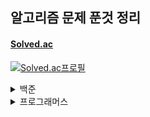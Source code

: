 ## 알고리즘 문제 푼것 정리

#### <a href = "https://solved.ac/">Solved.ac</a>
[![Solved.ac프로필](http://mazassumnida.wtf/api/v2/generate_badge?boj=ccc96360)](https://solved.ac/profile/ccc96360)

<details>
<summary>백준</summary>
<div markdown="1">

<details>
<summary>Bronze</summary>
<div markdown="1">

| 번호 | 문제이름 | 난이도 |
| --- |:---:| :---:|
1000 | [A+B](https://www.acmicpc.net/problem/1000) | Bronze V
1271 | [엄청난 부자2](https://www.acmicpc.net/problem/1271) | Bronze V
15727 | [조별과제를 할려는데 조장이 사라졌다.](https://www.acmicpc.net/problem/15727) | Bronze V
1297 | [TV 크기](https://www.acmicpc.net/problem/1297) | Bronze IV
1330 | [두 수 비교하기](https://www.acmicpc.net/problem/1330) | Bronze IV
1009 | [분산처리](https://www.acmicpc.net/problem/1009) | Bronze III
1085 | [직사각형에서 탈출](https://www.acmicpc.net/problem/1085) | Bronze III
1267 | [핸드폰 요금](https://www.acmicpc.net/problem/1267) | Bronze III
1547 | [공](https://www.acmicpc.net/problem/1547) | Bronze III
1284 | [집 주소](https://www.acmicpc.net/problem/1284) | Bronze III
2884 | [알람 시계](https://www.acmicpc.net/problem/2884) | Bronze III
1942 | [디지털시계](https://www.acmicpc.net/problem/1942) | Bronze III
1075 | [나누기](https://www.acmicpc.net/problem/1075) | Bronze II
1076 | [저항](https://www.acmicpc.net/problem/1076) | Bronze II
1100 | [하얀 칸](https://www.acmicpc.net/problem/1100) | Bronze II
1152 | [단어의 개수](https://www.acmicpc.net/problem/1152) | Bronze II
1159 | [농구 경기](https://www.acmicpc.net/problem/1159) | Bronze II
1225 | [이상한 곱셈](https://www.acmicpc.net/problem/1159) | Bronze II
1032 | [명령 프롬프트](https://www.acmicpc.net/problem/1032) | Bronze I
1110 | [더하기 사이클](https://www.acmicpc.net/problem/1110) | Bronze I
1157 | [단어 공부](https://www.acmicpc.net/problem/1157) | Bronze I
1236 | [성 지키기](https://www.acmicpc.net/problem/1236) | Bronze I
1252 | [이진수 덧셈](https://www.acmicpc.net/problem/1252) | Bronze I
1268 | [임시 반장 정하기](https://www.acmicpc.net/problem/1268) | Bronze I
1259 | [팰린드롬수](https://www.acmicpc.net/problem/1259) | Bronze I
1296 | [데이트](https://www.acmicpc.net/problem/1296) | Bronze I
1312 | [소수](https://www.acmicpc.net/problem/1312) | Bronze I
1308 | [D-Day](https://www.acmicpc.net/problem/1308) | Bronze I
1357 | [뒤집힌 덧셈](https://www.acmicpc.net/problem/1357) | Bronze I
1356 | [유진수](https://www.acmicpc.net/problem/1356) | Bronze I
1388 | [바닥장식](https://www.acmicpc.net/problem/1388) | Bronze I
1453 | [피시방 알바](https://www.acmicpc.net/problem/1453) | Bronze I
1524 | [세준세비](https://www.acmicpc.net/problem/1524) | Bronze I
1855 | [암호](https://www.acmicpc.net/problem/1855) | Bronze I
1977 | [완전제곱수](https://www.acmicpc.net/problem/1977) | Bronze I
2033 | [반올림](https://www.acmicpc.net/problem/2033) | Bronze I
11179 | [2진수 뒤집기](https://www.acmicpc.net/problem/11179) | Bronze I
통계 | 총합 | 37문제
</div>
</details>

<details>
<summary>Silver </summary>
<details>
<summary>Silver V ~ Silver III</summary>
<div markdown="1">

| 번호 | 문제이름 | 난이도 |
| --- |:---:| :---:|
2714 | [문자를 받은 승환이](https://www.acmicpc.net/problem/2714) | Silver V
1913 | [달팽이](https://www.acmicpc.net/problem/1913) | Silver V
1145 | [적어도 대부분의 배수](https://www.acmicpc.net/problem/1145) | Silver V
8979 | [올림픽](https://www.acmicpc.net/problem/8979) | Silver V
2818 | [숙제하기 싫을 때](https://www.acmicpc.net/problem/2818) | Silver V
18511 | [큰 수 구성하기](https://www.acmicpc.net/problem/18511) | Silver V
1037 | [약수](https://www.acmicpc.net/problem/1037) | Silver V
1476 | [날짜 계산](https://www.acmicpc.net/problem/1476) | Silver V
9324 | [진짜 메시지](https://www.acmicpc.net/problem/9324) | Silver V
3724 | [표](https://www.acmicpc.net/problem/3724) | Silver V
9627 | [문장](https://www.acmicpc.net/problem/9627) | Silver V
5555 | [반지](https://www.acmicpc.net/problem/5555) | Silver V
14626 | [ISBN](https://www.acmicpc.net/problem/14626) | Silver V
1544 | [사이클 단어](https://www.acmicpc.net/problem/1544) | Silver V
1812 | [사탕](https://www.acmicpc.net/problem/1812) | Silver V
1063 | [킹](https://www.acmicpc.net/problem/1063) | Silver V
1475 | [방번호](https://www.acmicpc.net/problem/1475) | Silver V
1316 | [그룹 단어 체커](https://www.acmicpc.net/problem/1316) | Silver V
2998 | [8진수](https://www.acmicpc.net/problem/2998) | Silver V
1181 | [단어 정렬](https://www.acmicpc.net/problem/1181) | Silver V
7568 | [덩치](https://www.acmicpc.net/problem/7568) | Silver V
1436 | [영화감독 숌](https://www.acmicpc.net/problem/1436) | Silver V
11651 | [좌표 정렬하기2](https://www.acmicpc.net/problem/11651) | Silver V
11723 | [집합](https://www.acmicpc.net/problem/11723) | Silver V
10610 | [30](https://www.acmicpc.net/problem/10610) | Silver V
11004 | [K번째 수](https://www.acmicpc.net/problem/11004) | Silver V
10867 | [중복 빼고 정렬하기](https://www.acmicpc.net/problem/10867) | Silver V
2822 | [점수 계산](https://www.acmicpc.net/problem/2822) | Silver V
1010 | [다리 놓기](https://www.acmicpc.net/problem/1010) | Silver V
2503 | [숫자 야구](https://www.acmicpc.net/problem/2503) | Silver V
7785 | [회사에 있는 사람](https://www.acmicpc.net/problem/7785) | Silver V
1059 | [좋은 구간](https://www.acmicpc.net/problem/1059) | Silver V
1158 | [요세푸스 문제](https://www.acmicpc.net/problem/1158) | Silver V
4673 | [셀프 넘버](https://www.acmicpc.net/problem/4673) | Silver V
2941 | [크로아티아 알파벳](https://www.acmicpc.net/problem/2941) | Silver V
2751 | [수 정렬하기 2](https://www.acmicpc.net/problem/2751) | Silver V
1427 | [소트인사이드](https://www.acmicpc.net/problem/1427) | Silver V
10989 | [수 정렬하기 3](https://www.acmicpc.net/problem/10989) | Silver V
2581 | [소수](https://www.acmicpc.net/problem/2581) | Silver V
1065 | [한수](https://www.acmicpc.net/problem/1065) | Silver IV
10828 | [스택](https://www.acmicpc.net/problem/10828) | Silver IV
1978 | [소수 찾기](https://www.acmicpc.net/problem/1978) | Silver IV
9012 | [괄호](https://www.acmicpc.net/problem/9012) | Silver IV
1026 | [보물](https://www.acmicpc.net/problem/1026) | Silver IV
1120 | [문자열](https://www.acmicpc.net/problem/1120) | Silver IV
1205 | [등수 구하기](https://www.acmicpc.net/problem/1205) | Silver IV
1049 | [기타줄](https://www.acmicpc.net/problem/1049) | Silver IV
1213 | [팰린드롬 만들기](https://www.acmicpc.net/problem/1213) | Silver IV
1235 | [학생 번호](https://www.acmicpc.net/problem/1235) | Silver IV
1244 | [스위치 켜고 끄기](https://www.acmicpc.net/problem/1244) | Silver IV
1292 | [쉽게 푸는 문제](https://www.acmicpc.net/problem/1292) | Silver IV
1302 | [베스트셀러](https://www.acmicpc.net/problem/1302) | Silver IV
1337 | [올바른 배열](https://www.acmicpc.net/problem/1337) | Silver IV
1343 | [폴리오미노](https://www.acmicpc.net/problem/1343) | Silver IV
1487 | [물건팔기](https://www.acmicpc.net/problem/1487) | Silver IV
1543 | [문서 검색](https://www.acmicpc.net/problem/1543) | Silver IV
1764 | [듣보잡](https://www.acmicpc.net/problem/1764) | Silver IV
2597 | [줄자접기](https://www.acmicpc.net/problem/2597) | Silver IV
1817 | [짐 챙기는 숌](https://www.acmicpc.net/problem/1817) | Silver IV
1620 | [나는야 포켓몬 마스터 이다솜](https://www.acmicpc.net/problem/1620) | Silver IV
10845 | [큐](https://www.acmicpc.net/problem/10845) | Silver IV
1920 | [수 찾기](https://www.acmicpc.net/problem/1920) | Silver IV
14501 | [퇴사](https://www.acmicpc.net/problem/14501) | Silver IV
2164 | [카드2](https://www.acmicpc.net/problem/2164) | Silver IV
11866 | [요세푸스 문제 0](https://www.acmicpc.net/problem/11866) | Silver IV
10773 | [제로](https://www.acmicpc.net/problem/10773) | Silver IV
10815 | [숫자 카드](https://www.acmicpc.net/problem/10815) | Silver IV
2217 | [로프](https://www.acmicpc.net/problem/2217) | Silver IV
10816 | [숫자 카드2](https://www.acmicpc.net/problem/10816) | Silver IV
11656 | [접미사 배열](https://www.acmicpc.net/problem/11656) | Silver IV
1463 | [1로 만들기](https://www.acmicpc.net/problem/1463) | Silver III
9095 | [1,2,3 더하기](https://www.acmicpc.net/problem/9095) | Silver III
1003 | [피보나치 함수](https://www.acmicpc.net/problem/1003) | Silver III
11726 | [2xn 타일링](https://www.acmicpc.net/problem/11726) | Silver III
11399 | [ATM](https://www.acmicpc.net/problem/11399) | Silver III
2193 | [이친수](https://www.acmicpc.net/problem/2193) | Silver III
2606 | [바이러스](https://www.acmicpc.net/problem/2606) | Silver III
11727 | [2xn 타일링2](https://www.acmicpc.net/problem/11727) | Silver III
9461 | [파도반 수열](https://www.acmicpc.net/problem/9461) | Silver III
15649 | [스택 수열](https://www.acmicpc.net/problem/15649) | Silver III
2805 | [나무 자르기](https://www.acmicpc.net/problem/2805) | Silver III
17390 | [이건 꼭 풀어야 해!](https://www.acmicpc.net/problem/17390) | Silver III
10799 | [쇠 막대기](https://www.acmicpc.net/problem/10799) | Silver III
1904 | [01타일](https://www.acmicpc.net/problem/1904) | Silver III
1270 | [전쟁-땅따먹기](https://www.acmicpc.net/problem/1270) | Silver III
1676 | [팩토리얼 0의 개수](https://www.acmicpc.net/problem/1676) | Silver III
1699 | [제곱수의 합](https://www.acmicpc.net/problem/1699) | Silver III
1406 | [에디터](https://www.acmicpc.net/problem/1406) | Silver III
2003 | [수들의 합 2](https://www.acmicpc.net/problem/2003) | Silver III
10974 | [모든 순열](https://www.acmicpc.net/problem/10974) | Silver III
2630 | [색종이 만들기](https://www.acmicpc.net/problem/2630) | Silver III
11659 | [구간 합 구하기 4](https://www.acmicpc.net/problem/11659) | Silver III
1057 | [토너먼트](https://www.acmicpc.net/problem/1057) | Silver III
9322 | [철벽 보안 알고리즘](https://www.acmicpc.net/problem/9322) | Silver III
14425 | [문자열 집합](https://www.acmicpc.net/problem/14425) | Silver III
17479 | [정식당](https://www.acmicpc.net/problem/17479) | Silver III
2310 | [어드벤쳐 게임](https://www.acmicpc.net/problem/2310) | Silver III
2872 | [우리집엔 도서관이 있어](https://www.acmicpc.net/problem/2872) | Silver III
15649 | [N 과M (1)](https://www.acmicpc.net/problem/15649) | Silver III
15650 | [N 과M (2)](https://www.acmicpc.net/problem/15650) | Silver III
15651 | [N 과M (3)](https://www.acmicpc.net/problem/15651) | Silver III
15652 | [N 과M (4)](https://www.acmicpc.net/problem/15652) | Silver III
15654 | [N 과M (5)](https://www.acmicpc.net/problem/15654) | Silver III
15655 | [N 과M (6)](https://www.acmicpc.net/problem/15655) | Silver III
15656 | [N 과M (7)](https://www.acmicpc.net/problem/15656) | Silver III
15657 | [N 과M (8)](https://www.acmicpc.net/problem/15657) | Silver III
14889 | [스타트와 링크](https://www.acmicpc.net/problem/14889) | Silver III
1654 | [랜선 자르기](https://www.acmicpc.net/problem/1654) | Silver III
10972 | [다음 순열](https://www.acmicpc.net/problem/10972) | Silver III
1748 | [수 이어 쓰기 1](https://www.acmicpc.net/problem/1748) | Silver III
1735 | [분수 합](https://www.acmicpc.net/problem/1735) | Silver III
통계 | 총합 | 110문제
</div>
</details>
<details>

<summary>Silver II ~ Silver I</summary>
<div markdown="1">

| 번호 | 문제이름 | 난이도 |
| --- |:---:| :---:|
1260 | [DFS와 BFS](https://www.acmicpc.net/problem/1260) | Silver II
1929 | [소수 구하기](https://www.acmicpc.net/problem/1929) | Silver II
11053 | [가장 긴 증가하는 부분 수열](https://www.acmicpc.net/problem/11053) | Silver II
11729 | [하노이 탑 이동 순서](https://www.acmicpc.net/problem/11729) | Silver II
1012 | [유기농 배추](https://www.acmicpc.net/problem/1012) | Silver II
1912 | [연속합](https://www.acmicpc.net/problem/1912) | Silver II
11724 | [연결 요소의 개수](https://www.acmicpc.net/problem/11724) | Silver II
1931 | [회의실 배정](https://www.acmicpc.net/problem/1931) | Silver II
9465 | [스티커](https://www.acmicpc.net/problem/9465) | Silver II
4948 | [베르트랑 공준](https://www.acmicpc.net/problem/4948) | Silver II
6603 | [로또](https://www.acmicpc.net/problem/6603) | Silver II
4963 | [섬의 개수](https://www.acmicpc.net/problem/4963) | Silver II
1182 | [부분수열의 합](https://www.acmicpc.net/problem/1182) | Silver II
1541 | [잃어버린 괄호](https://www.acmicpc.net/problem/1541) | Silver II
11055 | [가장 큰 증가 부분 수열](https://www.acmicpc.net/problem/11055) | Silver II
7562 | [나이트의 이동](https://www.acmicpc.net/problem/7562) | Silver II
11722 | [가장 긴 감소하는 부분 수열](https://www.acmicpc.net/problem/11722) | Silver II
11279 | [최대 힙](https://www.acmicpc.net/problem/11279) | Silver II
1780 | [종이의 개수](https://www.acmicpc.net/problem/1780) | Silver II
10819 | [차이를 최대로](https://www.acmicpc.net/problem/10819) | Silver II
2644 | [촌수계산](https://www.acmicpc.net/problem/2644) | Silver II
11725 | [트리의 부모 찾기](https://www.acmicpc.net/problem/11725) | Silver II
1890 | [점프](https://www.acmicpc.net/problem/1890) | Silver II
10971 | [외판원 순회 2](https://www.acmicpc.net/problem/10971) | Silver II
5430 | [AC](https://www.acmicpc.net/problem/5430) | Silver II
18870 | [좌표 압축](https://www.acmicpc.net/problem/18870) | Silver II
13565 | [침투](https://www.acmicpc.net/problem/13565) | Silver II
20438 | [출석체크](https://www.acmicpc.net/problem/20438) | Silver II
3186 | [소변기](https://www.acmicpc.net/problem/3186) | Silver II
1714 | [하노이 탑](https://www.acmicpc.net/problem/1714) | Silver II
1058 | [친구](https://www.acmicpc.net/problem/1058) | Silver II
1106 | [호텔](https://www.acmicpc.net/problem/1106) | Silver II
2504 | [괄호의 값](https://www.acmicpc.net/problem/2504) | Silver II
2004 | [조합 0의 개수](https://www.acmicpc.net/problem/2004) | Silver II
1965 | [상자 넣기](https://www.acmicpc.net/problem/1965) | Silver II
2529 | [부등호](https://www.acmicpc.net/problem/2529) | Silver II
15663 | [N과 M (9)](https://www.acmicpc.net/problem/15663) | Silver II
2178 | [미로탐색](https://www.acmicpc.net/problem/2178) | Silver I
1149 | [RGB거리](https://www.acmicpc.net/problem/1149) | Silver Is
2667 | [단지번호붙이기](https://www.acmicpc.net/problem/2667) | Silver I
11047 | [동전 0](https://www.acmicpc.net/problem/11047) | Silver I
1932 | [정수 삼각형](https://www.acmicpc.net/problem/1932) | Silver I
7576 | [토마토](https://www.acmicpc.net/problem/7576) | Silver I
1697 | [숨바꼭질](https://www.acmicpc.net/problem/1697) | Silver I
2156 | [포도주 시식](https://www.acmicpc.net/problem/2156) | Silver I
10844 | [쉬운 계단 수](https://www.acmicpc.net/problem/10844) | Silver I
11052 | [카드 구매하기](https://www.acmicpc.net/problem/11052) | Silver I
14888 | [연산자 끼워넣기](https://www.acmicpc.net/problem/14888) | Silver I
1011 | [Fly me to the Alpha Centauri](https://www.acmicpc.net/problem/1011) | Silver I
11057 | [오르막 수](https://www.acmicpc.net/problem/11057) | Silver I
1991 | [트리 순회](https://www.acmicpc.net/problem/1991) | Silver I
2293 | [동전 1](https://www.acmicpc.net/problem/2293) | Silver I
2447 | [별 찍기-10](https://www.acmicpc.net/problem/2447) | Silver I
11403 | [경로 찾기](https://www.acmicpc.net/problem/11403) | Silver I
9020 | [골드바흐의 추측](https://www.acmicpc.net/problem/9020) | Silver I
2468 | [안전 영역](https://www.acmicpc.net/problem/2468) | Silver I
2583 | [영역 구하기](https://www.acmicpc.net/problem/2583) | Silver I
1992 | [쿼드트리](https://www.acmicpc.net/problem/1992) | Silver I
1927 | [최소 힙](https://www.acmicpc.net/problem/1927) | Silver I
11051 | [이항 계수2](https://www.acmicpc.net/problem/11051) | Silver I
2133 | [타일 채우기](https://www.acmicpc.net/problem/2133) | Silver I
11048 | [이동하기](https://www.acmicpc.net/problem/11048) | Silver I
2294 | [동전 2](https://www.acmicpc.net/problem/2294) | Silver I
14891 | [톱니바퀴](https://www.acmicpc.net/problem/14891) | Silver I
1629 | [곱셈](https://www.acmicpc.net/problem/1629) | Silver I
6588 | [골드바흐의 추측](https://www.acmicpc.net/problem/6588) | Silver I
1074 | [Z](https://www.acmicpc.net/problem/1074) | Silver I
1389 | [케빈 베이컨의 6단계 법칙](https://www.acmicpc.net/problem/1389) | Silver I
1309 | [동물원](https://www.acmicpc.net/problem/1309) | Silver I
16953 | [A->B](https://www.acmicpc.net/problem/16953) | Silver I
통계 | 총합 | 70문제
</div>
</details>
</details>


<details>
<summary>Gold</summary>
<div markdown="1">

| 번호 | 문제이름 | 난이도 |
| --- |:---:| :---:|
14502 | [연구소](https://www.acmicpc.net/problem/14502) | Gold V
1753 | [최단경로](https://www.acmicpc.net/problem/1753) | Gold V
14503 | [로봇 청소기](https://www.acmicpc.net/problem/14503) | Gold V
9251 | [LCS](https://www.acmicpc.net/problem/9251) | Gold V
1759 | [암호 만들기](https://www.acmicpc.net/problem/1759) | Gold V
14500 | [테트로미노](https://www.acmicpc.net/problem/14500) | Gold V
15686 | [치킨 배달](https://www.acmicpc.net/problem/15686) | Gold V
10026 | [적록색약](https://www.acmicpc.net/problem/10026) | Gold V
3190 | [뱀](https://www.acmicpc.net/problem/3190) | Gold V
14499 | [주사위 굴리기](https://www.acmicpc.net/problem/14499) | Gold V
12865 | [평범한 배낭](https://www.acmicpc.net/problem/12865) | Gold V
2225 | [합분해](https://www.acmicpc.net/problem/2225) | Gold V
1107 | [리모컨](https://www.acmicpc.net/problem/1107) | Gold V
1916 | [최소비용 구하기](https://www.acmicpc.net/problem/1916) | Gold V
3055 | [탈출](https://www.acmicpc.net/problem/3055) | Gold V
15683 | [감시](https://www.acmicpc.net/problem/15683) | Gold V
16234 | [인구 이동](https://www.acmicpc.net/problem/16234) | Gold V
5014 | [스타트링크](https://www.acmicpc.net/problem/5014) | Gold V
2589 | [보물섬](https://www.acmicpc.net/problem/2589) | Gold V
1915 | [가장 큰 정사각형](https://www.acmicpc.net/problem/1915) | Gold V
7662 | [이중 우선순위 큐](https://www.acmicpc.net/problem/7662) | Gold V
2493 | [탑](https://www.acmicpc.net/problem/2493) | Gold V
9019 | [DSLR](https://www.acmicpc.net/problem/9019) | Gold V
9252 | [LCS2](https://www.acmicpc.net/problem/9252) | Gold V
17070 | [파이프 옮기기 1](https://www.acmicpc.net/problem/17070) | Gold V
17069 | [파이프 옮기기 2](https://www.acmicpc.net/problem/17069) | Gold V
2812 | [크게 만들기](https://www.acmicpc.net/problem/2812) | Gold V
12904 | [A와 B](https://www.acmicpc.net/problem/12904) | Gold V
1092 | [배](https://www.acmicpc.net/problem/1092) | Gold V
1461 | [도서관](https://www.acmicpc.net/problem/1461) | Gold V
1464 | [뒤집기 3](https://www.acmicpc.net/problem/1464) | Gold V
13549 | [숨바꼭질3](https://www.acmicpc.net/problem/13549) | Gold V
1068 | [트리](https://www.acmicpc.net/problem/1068) | Gold V
5557 | [1학년](https://www.acmicpc.net/problem/5557) | Gold V
11758 | [CCW](https://www.acmicpc.net/problem/11758) | Gold V
1600 | [말이 되고픈 원숭이](https://www.acmicpc.net/problem/1600) | Gold V
14226 | [이모티콘](https://www.acmicpc.net/problem/14226) | Gold V
1987 | [알파벳](https://www.acmicpc.net/problem/1987) | Gold IV
2206 | [벽 부수고 이동하기](https://www.acmicpc.net/problem/2206) | Gold IV
2580 | [스도쿠](https://www.acmicpc.net/problem/2580) | Gold IV
1717 | [집합의 표현](https://www.acmicpc.net/problem/1717) | Gold IV
1197 | [최소 스패닝 트리](https://www.acmicpc.net/problem/1197) | Gold IV
1520 | [내리막길](https://www.acmicpc.net/problem/1520) | Gold IV
1922 | [네트워크 연결](https://www.acmicpc.net/problem/1922) | Gold IV
16236 | [아기 상어](https://www.acmicpc.net/problem/16236) | Gold IV
11404 | [플로이드](https://www.acmicpc.net/problem/11404) | Gold IV
1707 | [이분 그래프](https://www.acmicpc.net/problem/1707) | Gold IV
2448 | [별 찍기 - 11](https://www.acmicpc.net/problem/2448) | Gold IV
1261 | [알고스팟](https://www.acmicpc.net/problem/1261) | Gold IV
2573 | [빙산](https://www.acmicpc.net/problem/2573) | Gold IV
15685 | [드래곤 커브](https://www.acmicpc.net/problem/15685) | Gold IV
1504 | [특정한 최단 경로](https://www.acmicpc.net/problem/1504) | Gold IV
1806 | [부분합](https://www.acmicpc.net/problem/1806) | Gold IV
2096 | [내려가기](https://www.acmicpc.net/problem/2096) | Gold IV
9466 | [텀 프로젝트](https://www.acmicpc.net/problem/9466) | Gold IV
1967 | [트리의 지름](https://www.acmicpc.net/problem/1967) | Gold IV
15684 | [사다리 조작](https://www.acmicpc.net/problem/15684) | Gold IV
16235 | [나무 재테크](https://www.acmicpc.net/problem/16235) | Gold IV
1339 | [단어 수학](https://www.acmicpc.net/problem/1339) | Gold IV
1963 | [소수 경로](https://www.acmicpc.net/problem/1963) | Gold IV
5052 | [전화번호 목록](https://www.acmicpc.net/problem/5052) | Gold IV
2056 | [작업](https://www.acmicpc.net/problem/2056) | Gold IV
14002 | [가장 긴 증가하는 부분 수열 4](https://www.acmicpc.net/problem/14002) | Gold IV
1715 | [카드 정렬하기](https://www.acmicpc.net/problem/1715) | Gold IV
9935 | [문자열 폭발](https://www.acmicpc.net/problem/9935) | Gold IV
17298 | [오큰수](https://www.acmicpc.net/problem/17298) | Gold IV
17135 | [캐슬 디펜스](https://www.acmicpc.net/problem/17135) | Gold IV
1744 | [수 묶기](https://www.acmicpc.net/problem/1744) | Gold IV
1976 | [여행 가자](https://www.acmicpc.net/problem/1976) | Gold IV
4485 | [녹색 옷 입은 애가 젤다지?](https://www.acmicpc.net/problem/4485) | Gold IV
17140 | [이차원 배열과 연산](https://www.acmicpc.net/problem/17140) | Gold IV
2458 | [키 순서](https://www.acmicpc.net/problem/2458) | Gold IV
1939 | [중량제한](https://www.acmicpc.net/problem/1939) | Gold IV
17406 | [배열 돌리기 4](https://www.acmicpc.net/problem/17406) | Gold IV
2600 | [구슬게임](https://www.acmicpc.net/problem/2600) | Gold IV
12107 | [약수 지우기 게임 1](https://www.acmicpc.net/problem/12107) | Gold IV
14890 | [경사로](https://www.acmicpc.net/problem/14890) | Gold III
1644 | [소수의 연속합](https://www.acmicpc.net/problem/1644) | Gold III
11054 | [가장 긴 바이토닉 부분 수열](https://www.acmicpc.net/problem/11054) | Gold III
1005 | [ACM Craft](https://www.acmicpc.net/problem/1005) | Gold III
1937 | [욕심쟁이 판다](https://www.acmicpc.net/problem/1937) | Gold III
1238 | [파티](https://www.acmicpc.net/problem/1238) | Gold III
11066 | [파일 합치기](https://www.acmicpc.net/problem/11066) | Gold III
2146 | [다리 만들기](https://www.acmicpc.net/problem/2146) | Gold III
1167 | [트리의 지름](https://www.acmicpc.net/problem/1167) | Gold III
11049 | [행렬 곱셈 순서](https://www.acmicpc.net/problem/11049) | Gold III
1300 | [K번째 수](https://www.acmicpc.net/problem/1300) | Gold III
1516 | [게임 개발](https://www.acmicpc.net/problem/1516) | Gold III
2437 | [저울](https://www.acmicpc.net/problem/2437) | Gold III
7579 | [앱](https://www.acmicpc.net/problem/7579) | Gold III
11437 | [LCA](https://www.acmicpc.net/problem/11437) | Gold III
2352 | [반도체 설계](https://www.acmicpc.net/problem/2352) | Gold III
16637 | [괄호 추가하기](https://www.acmicpc.net/problem/16637) | Gold III
10159 | [저울](https://www.acmicpc.net/problem/10159) | Gold III
1613 | [역사](https://www.acmicpc.net/problem/1613) | Gold III
2263 | [트리의 순회](https://www.acmicpc.net/problem/2263) | Gold III
11779 | [최소비용 구하기 2](https://www.acmicpc.net/problem/11779) | Gold III
1256 | [사전](https://www.acmicpc.net/problem/1256) | Gold III
2533 | [사회망 서비스(SNS)](https://www.acmicpc.net/problem/2533) | Gold III
2143 | [두 배열의 합](https://www.acmicpc.net/problem/2143) | Gold III
14442 | [벽 부수고 이동하기 2](https://www.acmicpc.net/problem/14442) | Gold III
1507 | [궁금한 민호](https://www.acmicpc.net/problem/1507) | Gold III
8980 | [택배](https://www.acmicpc.net/problem/8980) | Gold III
13904 | [과제](https://www.acmicpc.net/problem/13904) | Gold III
11062 | [카드 게임](https://www.acmicpc.net/problem/11062) | Gold III
19237 | [어른 상어](https://www.acmicpc.net/problem/19237) | Gold III
16562 | [친구비](https://www.acmicpc.net/problem/16562) | Gold III
10800 | [컬러볼](https://www.acmicpc.net/problem/10800) | Gold III
2342 | [Dance Dance Revolution](https://www.acmicpc.net/problem/2342) | Gold III
2662 | [기업투자](https://www.acmicpc.net/problem/2662) | Gold III
1826 | [연료 채우기](https://www.acmicpc.net/problem/1826) | Gold III
16434 | [드래곤 앤 던전](https://www.acmicpc.net/problem/16434) | Gold III
11967 | [불켜기](https://www.acmicpc.net/problem/11967) | Gold III
1947 | [선물 전달](https://www.acmicpc.net/problem/1947) | Gold III
2252 | [줄 세우기](https://www.acmicpc.net/problem/2252) | Gold II
13460 | [구슬 탈출2](https://www.acmicpc.net/problem/13460) | Gold II
12100 | [2048(Easy)](https://www.acmicpc.net/problem/12100) | Gold II
10942 | [팰린드롬?](https://www.acmicpc.net/problem/10942) | Gold II
2749 | [피보나치 수 3](https://www.acmicpc.net/problem/2749) | Gold II
12015 | [가장 긴 증가하는 부분 수열2](https://www.acmicpc.net/problem/12015) | Gold II
1766 | [문제집](https://www.acmicpc.net/problem/1766) | Gold II
1655 | [가운데를 말해요](https://www.acmicpc.net/problem/1655) | Gold II
17143 | [낚시왕](https://www.acmicpc.net/problem/17143) | Gold II
4195 | [친구 네트워크](https://www.acmicpc.net/problem/4195) | Gold II
1202 | [보석 도둑](https://www.acmicpc.net/problem/1202) | Gold II
1525 | [퍼즐](https://www.acmicpc.net/problem/1525) | Gold II
17136 | [색종이 붙이기](https://www.acmicpc.net/problem/17136) | Gold II
7453 | [합이 0인 네 정수](https://www.acmicpc.net/problem/7453) | Gold II
2623 | [음악프로그램](https://www.acmicpc.net/problem/2623) | Gold II
12738 | [가장 긴 증가하는 부분수열3](https://www.acmicpc.net/problem/12738) | Gold II
2250 | [트리의 높이와 너비](https://www.acmicpc.net/problem/2250) | Gold II
17472 | [다리 만들기 2](https://www.acmicpc.net/problem/17472) | Gold II
10775 | [공항](https://www.acmicpc.net/problem/10775) | Gold II
3109 | [빵집](https://www.acmicpc.net/problem/3109) | Gold II
17837 | [새로운 게임 2](https://www.acmicpc.net/problem/17837) | Gold II
2629 | [양팔저울](https://www.acmicpc.net/problem/2629) | Gold II
2629 | [통나무 옮기기](https://www.acmicpc.net/problem/2629) | Gold II
10253 | [헨리](https://www.acmicpc.net/problem/10253) | Gold II
2014 | [소수의 곱](https://www.acmicpc.net/problem/2014) | Gold II
2042 | [구간 합 구하기](https://www.acmicpc.net/problem/2042) | Gold I
2357 | [최솟값과 최댓값](https://www.acmicpc.net/problem/2357) | Gold I
5676 | [음주 코딩](https://www.acmicpc.net/problem/5676) | Gold I
1016 | [제곱 ㄴㄴ수](https://www.acmicpc.net/problem/1016) | Gold I
2098 | [외판원 순회](https://www.acmicpc.net/problem/2098) | Gold I
1786 | [찾기](https://www.acmicpc.net/problem/1786) | Gold I
16900 | [이름 정하기](https://www.acmicpc.net/problem/16900) | Gold I
16570 | [앞뒤가 맞는 수열](https://www.acmicpc.net/problem/16570) | Gold I
10868 | [최솟 값](https://www.acmicpc.net/problem/10868) | Gold I
2887 | [행성 터널](https://www.acmicpc.net/problem/2887) | Gold I
11505 | [구간 곱 구하기](https://www.acmicpc.net/problem/11505) | Gold I
11401 | [이항 계수3](https://www.acmicpc.net/problem/11401) | Gold I
1700 | [멀티탭 스케줄링](https://www.acmicpc.net/problem/1700) | Gold I
2169 | [로봇 조종하기](https://www.acmicpc.net/problem/2169) | Gold I
2568 | [전깃줄 - 2](https://www.acmicpc.net/problem/2568) | Gold I
통계 | 총합 | 154문제
</div>
</details>

</div>
</details>

<details>
<summary>프로그래머스</summary>
<div markdown="1">

| 문제이름 | 난이도 | 비고
| --- |:---:| :---:|
[키패드 누르기](https://programmers.co.kr/learn/courses/30/lessons/67256) | Level 1 | 2020 카카오 인턴십
[수식 최대화](https://programmers.co.kr/learn/courses/30/lessons/67257) | Level 2 | 2020 카카오 인턴십
[보석 쇼핑](https://programmers.co.kr/learn/courses/30/lessons/67258) | Level 3 | 2020 카카오 인턴십
[신규 아이디 추천](https://programmers.co.kr/learn/courses/30/lessons/72410) | Level 1 | 2021 카카오 BLIND RECRUITMENT
[메뉴_리뉴얼](https://programmers.co.kr/learn/courses/30/lessons/72411) | Level 2 | 2021 카카오 BLIND RECRUITMENT
[순위 검색](https://programmers.co.kr/learn/courses/30/lessons/72412) | Level 2 | 2021 카카오 BLIND RECRUITMENT
[합승 택시 요금](https://programmers.co.kr/learn/courses/30/lessons/72413) | Level 3 | 2021 카카오 BLIND RECRUITMENT
[광고 삽입](https://programmers.co.kr/learn/courses/30/lessons/72414) | Level 3 | 2021 카카오 BLIND RECRUITMENT
[문자열 압축](https://programmers.co.kr/learn/courses/30/lessons/60057) | Level 2 | 2020 카카오 BLIND RECRUITMENT
[괄호 변환](https://programmers.co.kr/learn/courses/30/lessons/60058) | Level 2 | 2020 카카오 BLIND RECRUITMENT
[로또의 최고 순위와 최저 순위](https://programmers.co.kr/learn/courses/30/lessons/77484) | Level 1 | 2021 Dev-Matching 웹 백엔드 개발자(상반기)
[행렬 테두리 회전하기](https://programmers.co.kr/learn/courses/30/lessons/77485) | Level 2 | 2021 Dev-Matching 웹 백엔드 개발자(상반기)
[다단계 칫솔 판매](https://programmers.co.kr/learn/courses/30/lessons/77486) | Level 3 | 2021 Dev-Matching 웹 백엔드 개발자(상반기)
총합 | 13문제

</div>
</details>